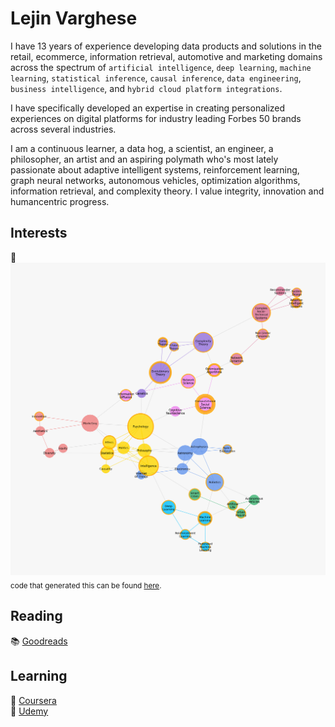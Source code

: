 # Lejin Varghese

I have 13 years of experience developing data products and solutions in the retail, ecommerce, information retrieval, automotive and marketing domains across the spectrum of `artificial intelligence`, `deep learning`, `machine learning`, `statistical inference`, `causal inference`, `data engineering`, `business intelligence`, and `hybrid cloud platform integrations`.

I have specifically developed an expertise in creating personalized experiences on digital platforms for industry leading Forbes 50 brands across several industries.

I am a continuous learner, a data hog, a scientist, an engineer, a philosopher, an artist and an aspiring polymath who's most lately passionate about adaptive intelligent systems, reinforcement learning, graph neural networks, autonomous vehicles, optimization algorithms, information retrieval, and complexity theory. I value integrity, innovation and humancentric progress.

## Interests

:construction:
![interests](figure.png)
<sub>code that generated this can be found [here](https://github.com/lejinvarghese/ego_networks/tree/master/labs/domain_graph).</sub>

## Reading

:books: [Goodreads](https://www.goodreads.com/lejin)

## Learning

:microscope: [Coursera](https://www.coursera.org/user/bc2928e2dc2ded5b43add4898ff94993)\
:microscope: [Udemy](https://www.udemy.com/user/lejin-rajan/)
